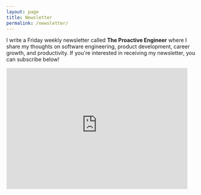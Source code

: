 ```yaml
---
layout: page
title: Newsletter
permalink: /newsletter/
---
```


I write a Friday weekly newsletter called **The Proactive Engineer** where I share my thoughts on software engineering, product development, career growth, and productivity. If you're interested in receiving my newsletter, you can subscribe below!

<iframe src="https://shehababdelsalam.substack.com/embed" width="480" height="320" style="border:1px solid #EEE; background:white;" frameborder="0" scrolling="no"></iframe>
